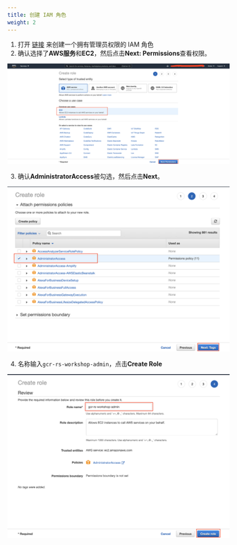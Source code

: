 ```yaml
---
title: 创建 IAM 角色
weight: 2
---
```


1. 打开 [链接](https://console.aws.amazon.com/iam/home#/roles$new?step=review&commonUseCase=EC2%2BEC2&selectedUseCase=EC2&policies=arn:aws:iam::aws:policy%2FAdministratorAccess) 来创建一个拥有管理员权限的 IAM 角色 
2. 确认选择了**AWS服务**和**EC2**，然后点击**Next: Permissions**查看权限。 

![IAM Role EC2](/images/iam-role-ec2.png)

3. 确认**AdministratorAccess**被勾选，然后点击**Next**。

![IAM Role Admin Permission](/images/iam-role-administratorAccess.png)

4. 名称输入`gcr-rs-workshop-admin`，点击**Create Role** 

![IAM Role Created](/images/iam-role-name-create.png)


